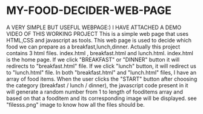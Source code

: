 # MY-FOOD-DECIDER-WEB-PAGE
A VERY SIMPLE BUT USEFUL WEBPAGE:)
I HAVE ATTACHED A DEMO VIDEO OF THIS WORKING PROJECT 
This is a simple web page that uses HTML,CSS and javascript as tools. This web page is used to decide which food we can prepare as a breakfast,lunch,dinner.
Actually this project contains 3 html files. index.html , breakfast.html and lunch.html. index.html is the home page. If we click "BREAKFAST" or "DINNER" button
it will redirects to "breakfast.html" file. If we click "lunch" button, it will redirect us to "lunch.html" file. In both "breakfast.html" and "lunch.html" files, I have an array of food items. When the user clicks the "START" button after choosing the category (breakfast / lunch / dinner), the javascript code present in it will generate a random number from 1 to length of fooditems array and based on that a fooditem and its corresponding image will be displayed.
see "filesss.png" image to know how all the files should be.
